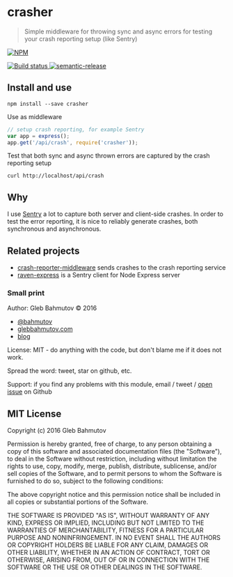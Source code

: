 # crasher

> Simple middleware for throwing sync and async errors for testing your crash reporting setup (like Sentry)

[![NPM][crasher-icon] ][crasher-url]

[![Build status][crasher-ci-image] ][crasher-ci-url]
[![semantic-release][semantic-image] ][semantic-url]

## Install and use

    npm install --save crasher

Use as middleware

```js
// setup crash reporting, for example Sentry
var app = express();
app.get('/api/crash', require('crasher'));
```

Test that both sync and async thrown errors are captured by the crash reporting setup

    curl http://localhost/api/crash

## Why

I use [Sentry](https://glebbahmutov.com/blog/tags/sentry/) a lot to capture both server and client-side crashes.
In order to test the error reporting, it is nice to reliably generate crashes, both synchronous
and asynchronous.

## Related projects

* [crash-reporter-middleware](https://github.com/bahmutov/crash-reporter-middleware)
  sends crashes to the crash reporting service
* [raven-express](https://github.com/bahmutov/raven-express) is a Sentry client for Node Express server

### Small print

Author: Gleb Bahmutov &copy; 2016

* [@bahmutov](https://twitter.com/bahmutov)
* [glebbahmutov.com](http://glebbahmutov.com)
* [blog](http://glebbahmutov.com/blog/)

License: MIT - do anything with the code, but don't blame me if it does not work.

Spread the word: tweet, star on github, etc.

Support: if you find any problems with this module, email / tweet /
[open issue](https://github.com/bahmutov/crasher/issues) on Github

## MIT License

Copyright (c) 2016 Gleb Bahmutov

Permission is hereby granted, free of charge, to any person
obtaining a copy of this software and associated documentation
files (the "Software"), to deal in the Software without
restriction, including without limitation the rights to use,
copy, modify, merge, publish, distribute, sublicense, and/or sell
copies of the Software, and to permit persons to whom the
Software is furnished to do so, subject to the following
conditions:

The above copyright notice and this permission notice shall be
included in all copies or substantial portions of the Software.

THE SOFTWARE IS PROVIDED "AS IS", WITHOUT WARRANTY OF ANY KIND,
EXPRESS OR IMPLIED, INCLUDING BUT NOT LIMITED TO THE WARRANTIES
OF MERCHANTABILITY, FITNESS FOR A PARTICULAR PURPOSE AND
NONINFRINGEMENT. IN NO EVENT SHALL THE AUTHORS OR COPYRIGHT
HOLDERS BE LIABLE FOR ANY CLAIM, DAMAGES OR OTHER LIABILITY,
WHETHER IN AN ACTION OF CONTRACT, TORT OR OTHERWISE, ARISING
FROM, OUT OF OR IN CONNECTION WITH THE SOFTWARE OR THE USE OR
OTHER DEALINGS IN THE SOFTWARE.

[crasher-icon]: https://nodei.co/npm/crasher.png?downloads=true
[crasher-url]: https://npmjs.org/package/crasher
[crasher-ci-image]: https://travis-ci.org/bahmutov/crasher.png?branch=master
[crasher-ci-url]: https://travis-ci.org/bahmutov/crasher
[semantic-image]: https://img.shields.io/badge/%20%20%F0%9F%93%A6%F0%9F%9A%80-semantic--release-e10079.svg
[semantic-url]: https://github.com/semantic-release/semantic-release



